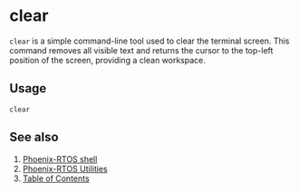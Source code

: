 # clear

`clear` is a simple command-line tool used to clear the terminal screen. This command removes all visible text and
returns the cursor to the top-left position of the screen, providing a clean workspace.

## Usage

```text
clear
```

## See also

1. [Phoenix-RTOS shell](psh.md)
2. [Phoenix-RTOS Utilities](../README.md)
3. [Table of Contents](../../README.md)
